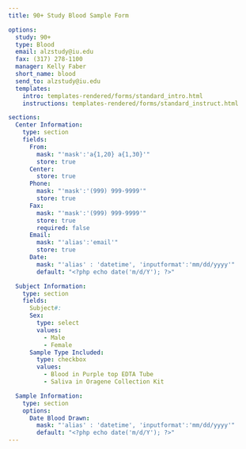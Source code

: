```yaml
---
title: 90+ Study Blood Sample Form

options:
  study: 90+
  type: Blood
  email: alzstudy@iu.edu
  fax: (317) 278-1100
  manager: Kelly Faber
  short_name: blood
  send_to: alzstudy@iu.edu
  templates:
    intro: templates-rendered/forms/standard_intro.html
    instructions: templates-rendered/forms/standard_instruct.html

sections:
  Center Information:
    type: section
    fields:
      From:
        mask: "'mask':'a{1,20} a{1,30}'"
        store: true
      Center:
        store: true
      Phone:
        mask: "'mask':'(999) 999-9999'"
        store: true
      Fax:
        mask: "'mask':'(999) 999-9999'"
        store: true
        required: false
      Email:
        mask: "'alias':'email'"
        store: true
      Date:
        mask: "'alias' : 'datetime', 'inputformat':'mm/dd/yyyy'"
        default: "<?php echo date('m/d/Y'); ?>"

  Subject Information:
    type: section
    fields:
      Subject#:
      Sex:
        type: select
        values:
          - Male
          - Female
      Sample Type Included:
        type: checkbox
        values:
          - Blood in Purple top EDTA Tube
          - Saliva in Oragene Collection Kit

  Sample Information:
    type: section
    options:
      Date Blood Drawn:
        mask: "'alias' : 'datetime', 'inputformat':'mm/dd/yyyy'"
        default: "<?php echo date('m/d/Y'); ?>"
---
```


